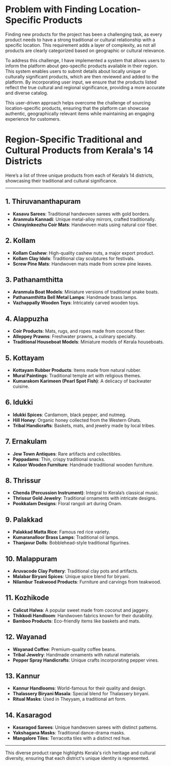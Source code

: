 # Problem with Finding Location-Specific Products

Finding new products for the project has been a challenging task, as every product needs to have a strong traditional or cultural relationship with a specific location. This requirement adds a layer of complexity, as not all products are clearly categorized based on geographic or cultural relevance. 

To address this challenge, I have implemented a system that allows users to inform the platform about geo-specific products available in their region. This system enables users to submit details about locally unique or culturally significant products, which are then reviewed and added to the platform. By incorporating user input, we ensure that the products listed reflect the true cultural and regional significance, providing a more accurate and diverse catalog.

This user-driven approach helps overcome the challenge of sourcing location-specific products, ensuring that the platform can showcase authentic, geographically relevant items while maintaining an engaging experience for customers.
# Region-Specific Traditional and Cultural Products from Kerala's 14 Districts

Here’s a list of three unique products from each of Kerala’s 14 districts, showcasing their traditional and cultural significance.

---

## 1. **Thiruvananthapuram**
- **Kasavu Sarees**: Traditional handwoven sarees with gold borders.
- **Aranmula Kannadi**: Unique metal-alloy mirrors, crafted traditionally.
- **Chirayinkeezhu Coir Mats**: Handwoven mats using natural coir fiber.

## 2. **Kollam**
- **Kollam Cashew**: High-quality cashew nuts, a major export product.
- **Kollam Clay Idols**: Traditional clay sculptures for festivals.
- **Screw Pine Mats**: Handwoven mats made from screw pine leaves.

## 3. **Pathanamthitta**
- **Aranmula Boat Models**: Miniature versions of traditional snake boats.
- **Pathanamthitta Bell Metal Lamps**: Handmade brass lamps.
- **Vazhappally Wooden Toys**: Intricately carved wooden toys.

## 4. **Alappuzha**
- **Coir Products**: Mats, rugs, and ropes made from coconut fiber.
- **Alleppey Prawns**: Freshwater prawns, a culinary specialty.
- **Traditional Houseboat Models**: Miniature models of Kerala houseboats.

## 5. **Kottayam**
- **Kottayam Rubber Products**: Items made from natural rubber.
- **Mural Paintings**: Traditional temple art with religious themes.
- **Kumarakom Karimeen (Pearl Spot Fish)**: A delicacy of backwater cuisine.

## 6. **Idukki**
- **Idukki Spices**: Cardamom, black pepper, and nutmeg.
- **Hill Honey**: Organic honey collected from the Western Ghats.
- **Tribal Handicrafts**: Baskets, mats, and jewelry made by local tribes.

## 7. **Ernakulam**
- **Jew Town Antiques**: Rare artifacts and collectibles.
- **Pappadams**: Thin, crispy traditional snacks.
- **Kaloor Wooden Furniture**: Handmade traditional wooden furniture.

## 8. **Thrissur**
- **Chenda (Percussion Instrument)**: Integral to Kerala’s classical music.
- **Thrissur Gold Jewelry**: Traditional ornaments with intricate designs.
- **Pookkalam Designs**: Floral rangoli art during Onam.

## 9. **Palakkad**
- **Palakkad Matta Rice**: Famous red rice variety.
- **Kumaranalloor Brass Lamps**: Traditional oil lamps.
- **Thanjavur Dolls**: Bobblehead-style traditional figurines.

## 10. **Malappuram**
- **Aruvacode Clay Pottery**: Traditional clay pots and artifacts.
- **Malabar Biryani Spices**: Unique spice blend for biryani.
- **Nilambur Teakwood Products**: Furniture and carvings from teakwood.

## 11. **Kozhikode**
- **Calicut Halwa**: A popular sweet made from coconut and jaggery.
- **Thikkodi Handloom**: Handwoven fabrics known for their durability.
- **Bamboo Products**: Eco-friendly items like baskets and mats.

## 12. **Wayanad**
- **Wayanad Coffee**: Premium-quality coffee beans.
- **Tribal Jewelry**: Handmade ornaments with natural materials.
- **Pepper Spray Handicrafts**: Unique crafts incorporating pepper vines.

## 13. **Kannur**
- **Kannur Handlooms**: World-famous for their quality and design.
- **Thalassery Biryani Masala**: Special blend for Thalassery biryani.
- **Ritual Masks**: Used in Theyyam, a traditional art form.

## 14. **Kasaragod**
- **Kasaragod Sarees**: Unique handwoven sarees with distinct patterns.
- **Yakshagana Masks**: Traditional dance-drama masks.
- **Mangalore Tiles**: Terracotta tiles with a distinct red hue.

---

This diverse product range highlights Kerala's rich heritage and cultural diversity, ensuring that each district's unique identity is represented.

